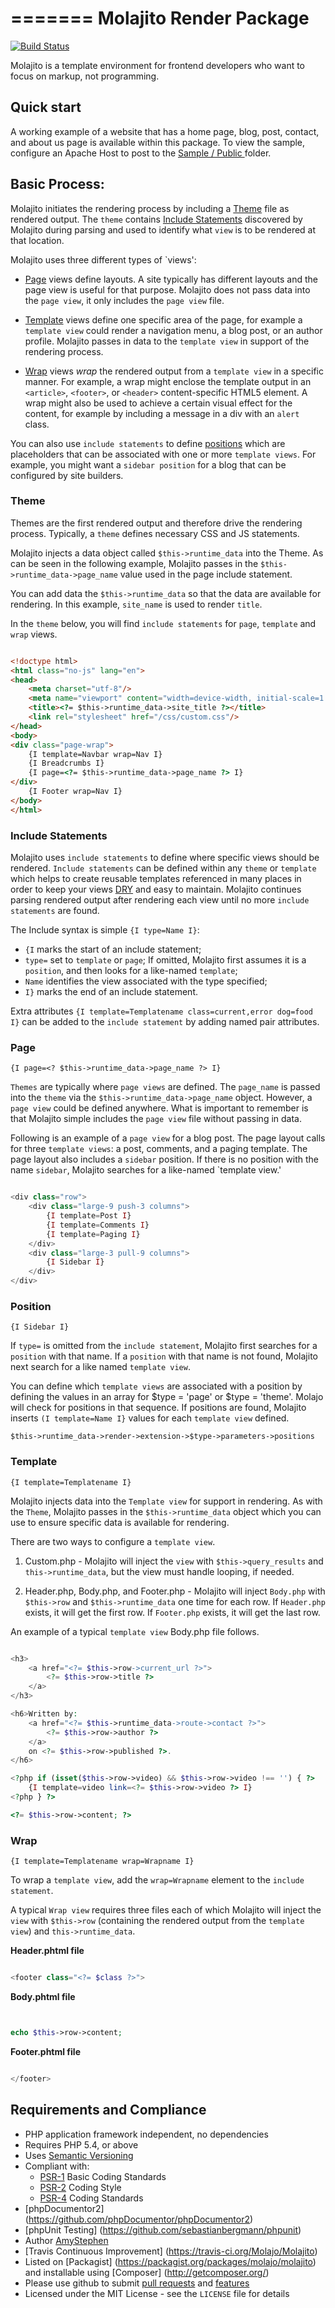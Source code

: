 =======
Molajito Render Package
=======

[![Build Status](https://travis-ci.org/Molajo/Molajito.png?branch=master)](https://travis-ci.org/Molajo/Molajito)

Molajito is a template environment for frontend developers who want to focus on markup, not programming.

## Quick start

A working example of a website that has a home page, blog, post, contact, and about us page is
available within this package. To view the sample, configure an Apache Host to post to the
[ Sample / Public ](https://github.com/Molajo/Molajito/tree/master/Sample/Public) folder.


## Basic Process:

Molajito initiates the rendering process by including
a [Theme](https://github.com/Molajo/Molajito#theme) file as rendered output. The `theme` contains
[Include Statements](https://github.com/Molajo/Molajito#include-statements) discovered by Molajito
during parsing and used to identify what `view` is to be rendered at that location.

Molajito uses three different types of `views':

* [Page](https://github.com/Molajo/Molajito#page) views define layouts.
A site typically has different layouts and the page view is useful for that purpose.
 Molajito does not pass data into the `page view`, it only includes the `page view` file.

* [Template](https://github.com/Molajo/Molajito#template) views define one specific area of
 the page, for example a `template view` could render a navigation menu, a blog post, or
  an author profile. Molajito passes in data to the `template view` in support of the rendering
  process.

* [Wrap](https://github.com/Molajo/Molajito#wrap) views *wrap* the rendered output from a
`template view` in a specific manner. For example, a wrap might enclose the template output
in an `<article>`, `<footer>`, or `<header>` content-specific HTML5 element.  A wrap might
also be used to achieve a certain visual effect for the content, for example by including
a message in a div with an `alert` class.

You can also use `include statements` to define
[positions](https://github.com/Molajo/Molajito#position) which are placeholders that can be
associated with one or more `template views`. For example, you might want a `sidebar position`
for a blog that can be configured by site builders.

### Theme

Themes are the first rendered output and therefore drive the rendering process. Typically, a
`theme` defines necessary CSS and JS statements.

Molajito injects a data object called `$this->runtime_data` into the Theme.
As can be seen in the following example, Molajito passes in the `$this->runtime_data->page_name`
value used in the page include statement.

You can add data the `$this->runtime_data` so that the data are available for rendering.
In this example, `site_name` is used to render `title`.

In the `theme` below, you will find `include statements` for `page`, `template` and `wrap` views.

```html

<!doctype html>
<html class="no-js" lang="en">
<head>
    <meta charset="utf-8"/>
    <meta name="viewport" content="width=device-width, initial-scale=1.0"/>
    <title><?= $this->runtime_data->site_title ?></title>
    <link rel="stylesheet" href="/css/custom.css"/>
</head>
<body>
<div class="page-wrap">
    {I template=Navbar wrap=Nav I}
    {I Breadcrumbs I}
    {I page=<?= $this->runtime_data->page_name ?> I}
</div>
    {I Footer wrap=Nav I}
</body>
</html>

```

### Include Statements

Molajito uses `include statements` to define where specific views should be rendered.
`Include statements` can be defined within any `theme` or `template` which helps to create reusable templates
  referenced in many places in order to keep your views [DRY](http://en.wikipedia.org/wiki/Don%27t_repeat_yourself)
  and easy to maintain. Molajito continues parsing rendered output after rendering each view until
  no more `include statements` are found.

The Include syntax is simple `{I type=Name I}`:
 * `{I` marks the start of an include statement;
 * `type=` set to `template` or `page`;
 If omitted, Molajito first assumes it is a `position`, and then looks for a like-named `template`;
 * `Name` identifies the view associated with the type specified;
 * `I}` marks the end of an include statement.

Extra attributes `{I template=Templatename class=current,error dog=food I}` can be added to
the `include statement` by adding named pair attributes.


### Page

    {I page=<? $this->runtime_data->page_name ?> I}

`Themes` are typically where `page views` are defined. The `page_name` is passed into
 the `theme` via the `$this->runtime_data->page_name` object. However, a `page view` could
 be defined anywhere. What is important to remember is that Molajito simple includes the
 `page view` file without passing in data.

Following is an example of a `page view` for a blog post. The page layout calls for three
`template views`: a post, comments, and a paging template. The page layout also includes
a `sidebar` position. If there is no position with the name `sidebar`, Molajito searches for
a like-named `template view.'

```php

<div class="row">
    <div class="large-9 push-3 columns">
        {I template=Post I}
        {I template=Comments I}
        {I template=Paging I}
    </div>
    <div class="large-3 pull-9 columns">
        {I Sidebar I}
    </div>
</div>


```

### Position

    {I Sidebar I}

If `type=` is omitted from the `include statement`, Molajito first searches for a `position`
with that name. If a `position` with that name is not found, Molajito next search for a
like named `template view`.

You can define which `template views` are associated with a position by defining
the values in an array for $type = 'page' or $type = 'theme'. Molajo will check for positions
in that sequence. If positions are found, Molajito inserts `(I template=Name I}` values
for each `template view` defined.

    $this->runtime_data->render->extension->$type->parameters->positions


### Template

    {I template=Templatename I}

Molajito injects data into the `Template view` for support in rendering. As with the `Theme`,
 Molajito passes in the `$this->runtime_data` object which you can use to ensure specific
 data is available for rendering.

There are two ways to configure a `template view`.

1. Custom.php - Molajito will inject the `view` with `$this->query_results` and `this->runtime_data`,
but the view must handle looping, if needed.

2. Header.php, Body.php, and Footer.php - Molajito will inject `Body.php` with `$this->row` and
`$this->runtime_data` one time for each row. If `Header.php` exists, it will get the first row.
 If `Footer.php` exists, it will get the last row.

An example of a typical `template view` Body.php file follows.

```php

<h3>
    <a href="<?= $this->row->current_url ?>">
        <?= $this->row->title ?>
    </a>
</h3>

<h6>Written by:
    <a href="<?= $this->runtime_data->route->contact ?>">
        <?= $this->row->author ?>
    </a>
    on <?= $this->row->published ?>.
</h6>

<?php if (isset($this->row->video) && $this->row->video !== '') { ?>
    {I template=video link=<?= $this->row->video ?> I}
<?php } ?>

<?= $this->row->content; ?>


```

### Wrap

    {I template=Templatename wrap=Wrapname I}

To wrap a `template view`, add the `wrap=Wrapname` element to the `include statement`.

A typical `Wrap view` requires three files each of which Molajito will inject the `view` with
`$this->row` (containing the rendered output from the `template view`) and `this->runtime_data`.

**Header.phtml file**

```php

<footer class="<?= $class ?>">

```

**Body.phtml file**

```php


echo $this->row->content;

```

**Footer.phtml file**

```php

</footer>

```

## Requirements and Compliance
 * PHP application framework independent, no dependencies
 * Requires PHP 5.4, or above
 * Uses [Semantic Versioning](http://semver.org/)
 * Compliant with:
    * [PSR-1](https://github.com/php-fig/fig-standards/blob/master/accepted/PSR-1-basic-coding-standard.md) Basic Coding Standards
    * [PSR-2](https://github.com/php-fig/fig-standards/blob/master/accepted/PSR-2-coding-style-guide.md) Coding Style
    * [PSR-4](https://github.com/php-fig/fig-standards/blob/master/accepted/PSR-4-autoloader.md) Coding Standards
 * [phpDocumentor2] (https://github.com/phpDocumentor/phpDocumentor2)
 * [phpUnit Testing] (https://github.com/sebastianbergmann/phpunit)
 * Author [AmyStephen](http://twitter.com/AmyStephen)
 * [Travis Continuous Improvement] (https://travis-ci.org/Molajo/Molajito)
 * Listed on [Packagist] (https://packagist.org/packages/molajo/molajito) and installable using [Composer] (http://getcomposer.org/)
 * Please use github to submit [pull requests](https://github.com/Molajo/Molajito/pulls) and [features](https://github.com/Molajo/Molajito/issues)
 * Licensed under the MIT License - see the `LICENSE` file for details
